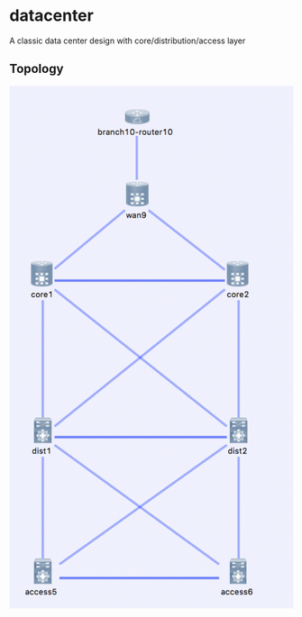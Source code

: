 # datacenter

A classic data center design with core/distribution/access layer

## Topology

![Alt Text](./topology.png)
